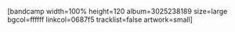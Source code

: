 [bandcamp width=100% height=120 album=3025238189 size=large bgcol=ffffff linkcol=0687f5 tracklist=false artwork=small]
